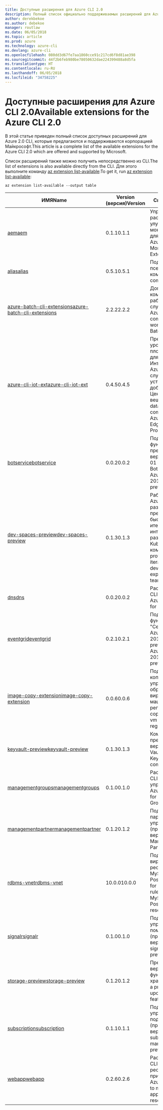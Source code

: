 ```yaml
---
title: Доступные расширения для Azure CLI 2.0
description: Полный список официально поддерживаемых расширений для Azure CLI 2.0.
author: derekbekoe
ms.author: debekoe
manager: routlaw
ms.date: 06/05/2018
ms.topic: article
ms.prod: azure
ms.technology: azure-cli
ms.devlang: azure-cli
ms.openlocfilehash: 080dd3d67fe7aa1860cce91c217cd6f8d81ae398
ms.sourcegitcommit: 44f2b6feb980be78050632dae224399488a8d5fa
ms.translationtype: HT
ms.contentlocale: ru-RU
ms.lasthandoff: 06/05/2018
ms.locfileid: "34758225"
---
```

# <a name="available-extensions-for-the-azure-cli-20"></a><span data-ttu-id="2e496-103">Доступные расширения для Azure CLI 2.0</span><span class="sxs-lookup"><span data-stu-id="2e496-103">Available extensions for the Azure CLI 2.0</span></span>

<span data-ttu-id="2e496-104">В этой статье приведен полный список доступных расширений для Azure 2.0 CLI, которые предлагаются и поддерживаются корпорацией Майкрософт.</span><span class="sxs-lookup"><span data-stu-id="2e496-104">This article is a complete list of the available extensions for the Azure CLI 2.0 which are offered and supported by Microsoft.</span></span>

<span data-ttu-id="2e496-105">Список расширений также можно получить непосредственно из CLI.</span><span class="sxs-lookup"><span data-stu-id="2e496-105">The list of extensions is also available directly from the CLI.</span></span> <span data-ttu-id="2e496-106">Для этого выполните команду [az extension list-available](/cli/azure/extension?view=azure-cli-latest#az-extension-list-available):</span><span class="sxs-lookup"><span data-stu-id="2e496-106">To get it, run [az extension list-available](/cli/azure/extension?view=azure-cli-latest#az-extension-list-available):</span></span>

```azurecli
az extension list-available --output table
```

| <span data-ttu-id="2e496-107">ИМЯ</span><span class="sxs-lookup"><span data-stu-id="2e496-107">Name</span></span> | <span data-ttu-id="2e496-108">Version (версия)</span><span class="sxs-lookup"><span data-stu-id="2e496-108">Version</span></span> | <span data-ttu-id="2e496-109">Сводка</span><span class="sxs-lookup"><span data-stu-id="2e496-109">Summary</span></span> | <span data-ttu-id="2e496-110">Предварительный просмотр</span><span class="sxs-lookup"><span data-stu-id="2e496-110">Preview</span></span> |
|------|---------|---------|---------|
| [<span data-ttu-id="2e496-111">aem</span><span class="sxs-lookup"><span data-stu-id="2e496-111">aem</span></span>](https://github.com/Azure/azure-cli-extensions) | <span data-ttu-id="2e496-112">0.1.1</span><span class="sxs-lookup"><span data-stu-id="2e496-112">0.1.1</span></span> | <span data-ttu-id="2e496-113">Управление расширениями для улучшенного мониторинга Azure для SAP.</span><span class="sxs-lookup"><span data-stu-id="2e496-113">Manage Azure Enhanced Monitoring Extensions for SAP</span></span> |  |
| [<span data-ttu-id="2e496-114">alias</span><span class="sxs-lookup"><span data-stu-id="2e496-114">alias</span></span>](https://github.com/Azure/azure-cli-extensions) | <span data-ttu-id="2e496-115">0.5.1</span><span class="sxs-lookup"><span data-stu-id="2e496-115">0.5.1</span></span> | <span data-ttu-id="2e496-116">Поддержка псевдонимов команд.</span><span class="sxs-lookup"><span data-stu-id="2e496-116">Support for command aliases</span></span> | <span data-ttu-id="2e496-117">Yes</span><span class="sxs-lookup"><span data-stu-id="2e496-117">Yes</span></span> |
| [<span data-ttu-id="2e496-118">azure-batch-cli-extensions</span><span class="sxs-lookup"><span data-stu-id="2e496-118">azure-batch-cli-extensions</span></span>](https://github.com/Azure/azure-batch-cli-extensions) | <span data-ttu-id="2e496-119">2.2.2</span><span class="sxs-lookup"><span data-stu-id="2e496-119">2.2.2</span></span> | <span data-ttu-id="2e496-120">Дополнительные команды для работы с пакетной службой Azure.</span><span class="sxs-lookup"><span data-stu-id="2e496-120">Additional commands for working with Azure Batch service</span></span> |  |
| [<span data-ttu-id="2e496-121">azure-cli-iot-ext</span><span class="sxs-lookup"><span data-stu-id="2e496-121">azure-cli-iot-ext</span></span>](https://github.com/azure/azure-iot-cli-extension) | <span data-ttu-id="2e496-122">0.4.5</span><span class="sxs-lookup"><span data-stu-id="2e496-122">0.4.5</span></span> | <span data-ttu-id="2e496-123">Предоставление уровня команд плоскости данных для Центра Интернета вещей Azure, IoT Edge и службы подготовки устройств к добавлению в Центр Интернета вещей.</span><span class="sxs-lookup"><span data-stu-id="2e496-123">Provides the data plane command layer for Azure IoT Hub, IoT Edge and IoT Device Provisioning Service</span></span> |  |
| [<span data-ttu-id="2e496-124">botservice</span><span class="sxs-lookup"><span data-stu-id="2e496-124">botservice</span></span>](https://github.com/Azure/azure-cli-extensions) | <span data-ttu-id="2e496-125">0.0.2</span><span class="sxs-lookup"><span data-stu-id="2e496-125">0.0.2</span></span> | <span data-ttu-id="2e496-126">Поддержка функций предварительной версии 2017-12-01 службы Azure Bot</span><span class="sxs-lookup"><span data-stu-id="2e496-126">Support for Azure Bot Service 2017-12-01 preview features</span></span> | <span data-ttu-id="2e496-127">Yes</span><span class="sxs-lookup"><span data-stu-id="2e496-127">Yes</span></span> |
| [<span data-ttu-id="2e496-128">dev-spaces-preview</span><span class="sxs-lookup"><span data-stu-id="2e496-128">dev-spaces-preview</span></span>](https://github.com/Azure/azure-cli-extensions) | <span data-ttu-id="2e496-129">0.1.3</span><span class="sxs-lookup"><span data-stu-id="2e496-129">0.1.3</span></span> | <span data-ttu-id="2e496-130">Рабочие среды Azure для разработчиков предоставляют быстрый итеративный интерфейс разработки Kubernetes для команд.</span><span class="sxs-lookup"><span data-stu-id="2e496-130">Dev Spaces provides a rapid, iterative Kubernetes development experience for teams.</span></span> | <span data-ttu-id="2e496-131">Yes</span><span class="sxs-lookup"><span data-stu-id="2e496-131">Yes</span></span> |
| [<span data-ttu-id="2e496-132">dns</span><span class="sxs-lookup"><span data-stu-id="2e496-132">dns</span></span>](https://github.com/Azure/azure-cli-extensions) | <span data-ttu-id="2e496-133">0.0.2</span><span class="sxs-lookup"><span data-stu-id="2e496-133">0.0.2</span></span> | <span data-ttu-id="2e496-134">Расширение Azure CLI для зон DNS.</span><span class="sxs-lookup"><span data-stu-id="2e496-134">An Azure CLI Extension for DNS zones</span></span> |  |
| [<span data-ttu-id="2e496-135">eventgrid</span><span class="sxs-lookup"><span data-stu-id="2e496-135">eventgrid</span></span>](https://github.com/Azure/azure-cli-extensions) | <span data-ttu-id="2e496-136">0.2.1</span><span class="sxs-lookup"><span data-stu-id="2e496-136">0.2.1</span></span> | <span data-ttu-id="2e496-137">Поддержка функций службы 	"Сетка событий Azure" версии 2018-05-01-preview</span><span class="sxs-lookup"><span data-stu-id="2e496-137">Support for Azure EventGrid 2018-05-01-preview features</span></span> | <span data-ttu-id="2e496-138">Yes</span><span class="sxs-lookup"><span data-stu-id="2e496-138">Yes</span></span> |
| [<span data-ttu-id="2e496-139">image-copy-extension</span><span class="sxs-lookup"><span data-stu-id="2e496-139">image-copy-extension</span></span>](https://github.com/Azure/azure-cli-extensions) | <span data-ttu-id="2e496-140">0.0.6</span><span class="sxs-lookup"><span data-stu-id="2e496-140">0.0.6</span></span> | <span data-ttu-id="2e496-141">Поддержка копирования управляемых образов виртуальных машин в другие регионы</span><span class="sxs-lookup"><span data-stu-id="2e496-141">Support for copying managed vm images between regions</span></span> |  |
| [<span data-ttu-id="2e496-142">keyvault-preview</span><span class="sxs-lookup"><span data-stu-id="2e496-142">keyvault-preview</span></span>](https://github.com/Azure/azure-keyvault-cli-extension) | <span data-ttu-id="2e496-143">0.1.3</span><span class="sxs-lookup"><span data-stu-id="2e496-143">0.1.3</span></span> | <span data-ttu-id="2e496-144">Команды предварительной версии Azure Key Vault.</span><span class="sxs-lookup"><span data-stu-id="2e496-144">Preview Azure Key Vault commands.</span></span> | <span data-ttu-id="2e496-145">Yes</span><span class="sxs-lookup"><span data-stu-id="2e496-145">Yes</span></span> |
| [<span data-ttu-id="2e496-146">managementgroups</span><span class="sxs-lookup"><span data-stu-id="2e496-146">managementgroups</span></span>](https://github.com/Azure/azure-cli-extensions) | <span data-ttu-id="2e496-147">0.1.0</span><span class="sxs-lookup"><span data-stu-id="2e496-147">0.1.0</span></span> | <span data-ttu-id="2e496-148">Расширение Azure CLI для групп управления.</span><span class="sxs-lookup"><span data-stu-id="2e496-148">An Azure CLI Extension for Management Groups</span></span> |  |
| [<span data-ttu-id="2e496-149">managementpartner</span><span class="sxs-lookup"><span data-stu-id="2e496-149">managementpartner</span></span>](https://github.com/Azure/azure-cli-extensions) | <span data-ttu-id="2e496-150">0.1.2</span><span class="sxs-lookup"><span data-stu-id="2e496-150">0.1.2</span></span> | <span data-ttu-id="2e496-151">Поддержка партнера управления (предварительная версия).</span><span class="sxs-lookup"><span data-stu-id="2e496-151">Support for Management Partner preview</span></span> |  |
| [<span data-ttu-id="2e496-152">rdbms-vnet</span><span class="sxs-lookup"><span data-stu-id="2e496-152">rdbms-vnet</span></span>](https://github.com/Azure/azure-cli-extensions) | <span data-ttu-id="2e496-153">10.0.0</span><span class="sxs-lookup"><span data-stu-id="2e496-153">10.0.0</span></span> | <span data-ttu-id="2e496-154">Поддержка правил виртуальной сети в ресурсах Azure MySQL и Azure PostgreSQL.</span><span class="sxs-lookup"><span data-stu-id="2e496-154">Support for Virtual Network rules in Azure MySQL and Azure PostgreSQL resources</span></span> |  |
| [<span data-ttu-id="2e496-155">signalr</span><span class="sxs-lookup"><span data-stu-id="2e496-155">signalr</span></span>](https://github.com/Azure/azure-cli-extensions) | <span data-ttu-id="2e496-156">0.1.0</span><span class="sxs-lookup"><span data-stu-id="2e496-156">0.1.0</span></span> | <span data-ttu-id="2e496-157">Поддержка управления с помощью SignalR (предварительная версия).</span><span class="sxs-lookup"><span data-stu-id="2e496-157">Support for signalr management preview.</span></span> | <span data-ttu-id="2e496-158">Yes</span><span class="sxs-lookup"><span data-stu-id="2e496-158">Yes</span></span> |
| [<span data-ttu-id="2e496-159">storage-preview</span><span class="sxs-lookup"><span data-stu-id="2e496-159">storage-preview</span></span>](https://github.com/Azure/azure-cli-extensions/tree/master/src/storage-preview) | <span data-ttu-id="2e496-160">0.1.2</span><span class="sxs-lookup"><span data-stu-id="2e496-160">0.1.2</span></span> | <span data-ttu-id="2e496-161">Предварительная версия ожидаемых функций хранилища.</span><span class="sxs-lookup"><span data-stu-id="2e496-161">Provides a preview for upcoming storage features.</span></span> | <span data-ttu-id="2e496-162">Yes</span><span class="sxs-lookup"><span data-stu-id="2e496-162">Yes</span></span> |
| [<span data-ttu-id="2e496-163">subscription</span><span class="sxs-lookup"><span data-stu-id="2e496-163">subscription</span></span>](https://github.com/Azure/azure-cli-extensions) | <span data-ttu-id="2e496-164">0.1.1</span><span class="sxs-lookup"><span data-stu-id="2e496-164">0.1.1</span></span> | <span data-ttu-id="2e496-165">Поддержка управления подписками (предварительная версия).</span><span class="sxs-lookup"><span data-stu-id="2e496-165">Support for subscription management preview.</span></span> |  |
| [<span data-ttu-id="2e496-166">webapp</span><span class="sxs-lookup"><span data-stu-id="2e496-166">webapp</span></span>](https://github.com/Azure/azure-cli-extensions) | <span data-ttu-id="2e496-167">0.2.6</span><span class="sxs-lookup"><span data-stu-id="2e496-167">0.2.6</span></span> | <span data-ttu-id="2e496-168">Расширение Azure CLI для управления ресурсами службы приложений.</span><span class="sxs-lookup"><span data-stu-id="2e496-168">An Azure CLI Extension to manage appservice resources</span></span> | <span data-ttu-id="2e496-169">Yes</span><span class="sxs-lookup"><span data-stu-id="2e496-169">Yes</span></span> |
